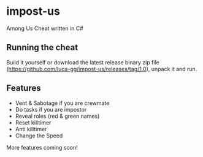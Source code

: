 # impost-us
Among Us Cheat written in C#

## Running the cheat 
Build it yourself or download the latest release binary zip file (https://github.com/luca-gg/impost-us/releases/tag/1.0), unpack it and run.

## Features

- Vent & Sabotage if you are crewmate
- Do tasks if you are impostor
- Reveal roles (red & green names)
- Reset killtimer
- Anti killtimer
- Change the Speed

More features coming soon!
